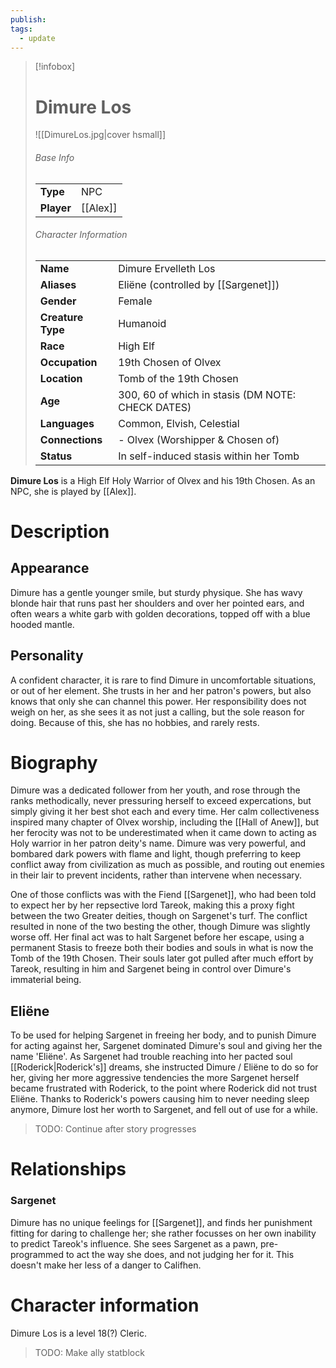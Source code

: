 ```yaml
---
publish: 
tags:
  - update
---
```

> [!infobox]  
> # Dimure Los
> ![[DimureLos.jpg|cover hsmall]]  
> ###### Base Info
> | | |  
> |---|---|  
> | **Type** | NPC |
> | **Player** | [[Alex]] |
> ###### Character Information  
> | | |  
> |---|---|  
> | **Name** | Dimure Ervelleth Los |
> | **Aliases** | Eliëne (controlled by [[Sargenet]]) |
> | **Gender** | Female | 
> | **Creature Type** | Humanoid |
> | **Race** | High Elf |  
> | **Occupation** | 19th Chosen of Olvex |  
> | **Location** | Tomb of the 19th Chosen |
> | **Age** | 300, 60 of which in stasis (DM NOTE: CHECK DATES) |
> | **Languages** | Common, Elvish, Celestial | 
> | **Connections** | - Olvex (Worshipper & Chosen of) |
> | **Status** | In self-induced stasis within her Tomb |

**Dimure Los** is a High Elf Holy Warrior of Olvex and his 19th Chosen. As an NPC, she is played by [[Alex]].
# Description
## Appearance
Dimure has a gentle younger smile, but sturdy physique. She has wavy blonde hair that runs past her shoulders and over her pointed ears, and often wears a white garb with golden decorations, topped off with a blue hooded mantle. 
## Personality
A confident character, it is rare to find Dimure in uncomfortable situations, or out of her element. She trusts in her and her patron's powers, but also knows that only she can channel this power. Her responsibility does not weigh on her, as she sees it as not just a calling, but the sole reason for doing. Because of this, she has no hobbies, and rarely rests.
# Biography
Dimure was a dedicated follower from her youth, and rose through the ranks methodically, never pressuring herself to exceed expercations, but simply giving it her best shot each and every time. Her calm collectiveness inspired many chapter of Olvex worship, including the [[Hall of Anew]], but her ferocity was not to be underestimated when it came down to acting as Holy warrior in her patron deity's name. Dimure was very powerful, and bombared dark powers with flame and light, though preferring to keep conflict away from civilization as much as possible, and routing out enemies in their lair to prevent incidents, rather than intervene when necessary.

One of those conflicts was with the Fiend [[Sargenet]], who had been told to expect her by her repsective lord Tareok, making this a proxy fight between the two Greater deities, though on Sargenet's turf. The conflict resulted in none of the two besting the other, though Dimure was slightly worse off. Her final act was to halt Sargenet before her escape, using a permanent Stasis to freeze both their bodies and souls in what is now the Tomb of the 19th Chosen. Their souls later got pulled after much effort by Tareok, resulting in him and Sargenet being in control over Dimure's immaterial being.
## Eliëne
To be used for helping Sargenet in freeing her body, and to punish Dimure for acting against her, Sargenet dominated Dimure's soul and giving her the name 'Eliëne'. As Sargenet had trouble reaching into her pacted soul [[Roderick|Roderick's]] dreams, she instructed Dimure / Eliëne to do so for her, giving her more aggressive tendencies the more Sargenet herself became frustrated with Roderick, to the point where Roderick did not trust Eliëne. Thanks to Roderick's powers causing him to never needing sleep anymore, Dimure lost her worth to Sargenet, and fell out of use for a while.

> TODO: Continue after story progresses
# Relationships
### Sargenet
Dimure has no unique feelings for [[Sargenet]], and finds her punishment fitting for daring to challenge her; she rather focusses on her own inability to predict Tareok's influence. She sees Sargenet as a pawn, pre-programmed to act the way she does, and not judging her for it. This doesn't make her less of a danger to Califhen.
# Character information
Dimure Los is a level 18(?) Cleric.

> TODO: Make ally statblock